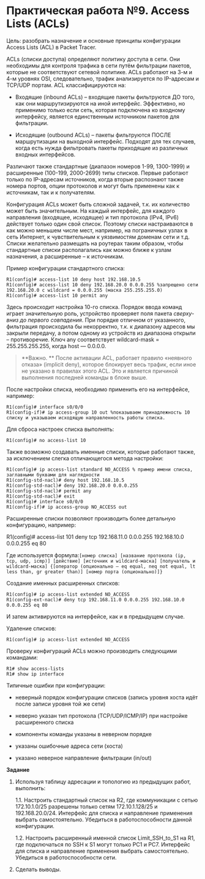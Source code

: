 # Практическая работа №9. Access Lists \(ACLs\)

Цель: разобрать назначение и основные принципы конфигурации Access Lists \(ACL\) в Packet Tracer.

ACLs \(списки доступа\) определяют политику доступа в сети. Они необходимы для контроля трафика в сети путём фильтрации пакетов, которые не соответствуют сетевой политике. ACLs работают на 3-м и 4-м уровнях OSI, следовательно, трафик анализируется по IP-адресам и TCP/UDP портам. ACL классифицируются на:

* Входящие \(inbound ACLs\) – входящие пакеты фильтруются ДО того, как они маршрутизируются на иной интерфейс. Эффективно, но применимо только если сеть, которая подключена ко входному интерфейсу, является единственным источником пакетов для фильтрации.

* Исходящие \(outbound ACLs\) – пакеты фильтруются ПОСЛЕ маршрутизации на выходной интерфейс. Подходят для тех случаев, когда есть нужда фильтровать пакеты приходящие из различных входных интерфейсов.

Различают также стандартные \(диапазон номеров 1-99, 1300-1999\) и расширенные \(100-199, 2000-2699\) типы списков. Первые работают только по IP-адресам источников, когда вторые распознают также номера портов, опции протоколов и могут быть применены как к источникам, так и к получателям.

Конфигурация ACLs может быть сложной задачей, т.к. их количество может быть значительным. На каждый интерфейс, для каждого направления \(входящее, исходящее\) и тип протокола \(IPv4, IPv6\) действует только один свой список. Поэтому списки настраиваются в как можно меньшем числе мест, например, на пограничных узлах в сеть Интернет, к чувствительным к уязвимостям доменам сети и т.д. Списки желательно размещать на роутерах таким образом, чтобы стандартные списки располагались как можно ближе к узлам назначения, а расширенные – к источникам.

Пример конфигурации стандартного списка:

```
R1(config)# access-list 10 deny host 192.168.10.5
R1(config)# access-list 10 deny 192.168.20.0 0.0.0.255 %запрещено сети 192.168.20.0 с wildcard = 0.0.0.255 (маска 255.255.255.0)
R1(config)# access-list 10 permit any
```

Здесь происходит настройка 10-го списка. Порядок ввода команд играет значительную роль, устройство проверяет поля пакета _сверху-вниз до первого совпадения_. При порядке отличном от указанного, фильтрация происходила бы некорректно, т.к. к диапазону адресов мы закрыли передачу, а потом одному из устройств из диапазона открыли – противоречие. Ключ any соответствует wildcard-mask = 255.255.255.255, когда host — 0.0.0.0.

> **Важно. ** После активации ACL, работает правило «неявного отказа» \(implicit deny\), которое блокирует весь трафик, если иное не указано в правилах этого ACL. Это и является причиной выполнения последней команды в блоке выше.

После настройки списка, необходимо применить его на интерфейсе, например:

```
R1(config)# interface s0/0/0
R1(config-if)# ip access-group 10 out %показываем принадлежность 10 списку и указываем исходящую направленность работы списка.
```

Для сброса настроек списка выполнять:

`R1(config)# no access-list 10`

Также возможно создавать именные списки, которые работают также, за исключением слегка отличающегося метода настройки:

```
R1(config)# ip access-list standard NO_ACCESS % пример имени списка, заглавными буквами для наглядности
R1(config-std-nacl)# deny host 192.168.10.5
R1(config-std-nacl)# deny 192.168.20.0 0.0.0.255
R1(config-std-nacl)# permit any
R1(config-std-nacl)# exit
R1(config)# interface s0/0/0
R1(config-if)# ip access-group NO_ACCESS out
```

Расширенные списки позволяют производить более детальную конфигурацию, например:

R1\(config\)\# access-list 101 deny tcp 192.168.11.0 0.0.0.255 192.168.10.0 0.0.0.255 eq 80

Где используется формула:`[номер списка] [название протокола (ip, tcp, udp, icmp)] [действие] [источник и wildcard-маска] [получатель и wildcard-маска] {[оператор (опционально – eq equal, neq not equal, lt less than, gr greater than)] [номер порта (опционально)]}`

Создание именных расширенных списков:

```
R1(config)# ip access-list extended NO_ACCESS
R1(config-ext-nacl)# deny tcp 192.168.11.0 0.0.0.255 192.168.10.0 0.0.0.255 eq 80
```

И затем активируются на интерфейсе, как и в предыдущем случае.

Удаление списков:

`R1(config)# ip access-list extended NO_ACCESS`

Проверку конфигураций ACLs можно производить следующими командами:

```
R1# show access-lists
R1# show ip interface
```

Типичные ошибки при конфигурации:

* неверный порядок конфигурации списков \(запись уровня хоста идёт после записи уровня той же сети\)

* неверно указан тип протокола \(TCP/UDP/ICMP/IP\) при настройке расширенного списка

* компоненты команды указаны в неверном порядке

* указаны ошибочные адреса сети \(хоста\)

* указано неверное направление фильтрации \(in/out\)

**Задание**

1. Используя таблицу адресации и топологию из предыдущих работ, выполнить:

   1.1. Настроить стандартный список на R2, где коммуникации с сетью 172.10.1.0/25 разрешены только сетям 172.10.1.128/25 и 192.168.20.0/24. Интерфейс для списка и направление применения выбрать самостоятельно. Убедиться в работоспособности данной конфигурации.

   1.2. Настроить расширенный именной список Limit\_SSH\_to\_S1 на R1, где подключаться по SSH к S1 могут только PC1 и PC7. Интерфейс для списка и направление применения выбрать самостоятельно. Убедиться в работоспособности сети.

2. Сделать выводы.
